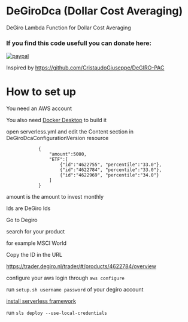 # DeGiroDca (Dollar Cost Averaging)
DeGiro Lambda Function for Dollar Cost Averaging

### If you find this code usefull you can donate here:

[![paypal](https://www.paypalobjects.com/en_US/i/btn/btn_donateCC_LG.gif)](https://www.paypal.com/donate/?hosted_button_id=CZXXCPF8BTUD6)

Inspired by https://github.com/CristaudoGiuseppe/DeGIRO-PAC

# How to set up

You need an AWS account

You also need [Docker Desktop](https://www.docker.com/products/docker-desktop) to build it

open serverless.yml and edit the Content section in DeGiroDcaConfigurationVersion resource

```
            {   
                "amount":5000,
                "ETF":[
                    {"id":"4622755", "percentile":"33.0"},
                    {"id":"4622784", "percentile":"33.0"},
                    {"id":"4622969", "percentile":"34.0"}
                ]
            }
```
amount is the amount to invest monthly

Ids are DeGiro Ids

Go to Degiro 

search for your product

for example MSCI World 

Copy the ID in the URL

https://trader.degiro.nl/trader/#/products/4622784/overview

configure your aws login through `aws configure`

run `setup.sh username password` of your degiro account

[install serverless framework](https://www.serverless.com/framework/docs/getting-started)  

run `sls deploy --use-local-credentials`
